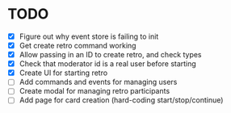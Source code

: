 # TODO

- [x] Figure out why event store is failing to init
- [x] Get create retro command working
- [x] Allow passing in an ID to create retro, and check types
- [x] Check that moderator id is a real user before starting
- [x] Create UI for starting retro
- [ ] Add commands and events for managing users
- [ ] Create modal for managing retro participants
- [ ] Add page for card creation (hard-coding start/stop/continue)
